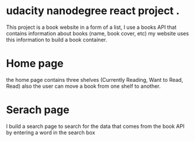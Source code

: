 # udacity nanodegree react project .

This project is a book website in a form of a list, I use a books API that contains information about books (name, book cover, etc) my website uses this information to build a book container.

# Home page

the home page contains three shelves (Currently Reading, Want to Read, Read) also the user can move a book from one shelf to another.

# Serach page

I build a search page to search for the data that comes from the book API by entering a word in the search box
